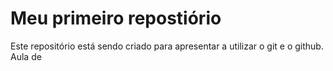 # Meu primeiro repostiório

Este repositório está sendo criado para apresentar a utilizar o git e o github.
Aula de 